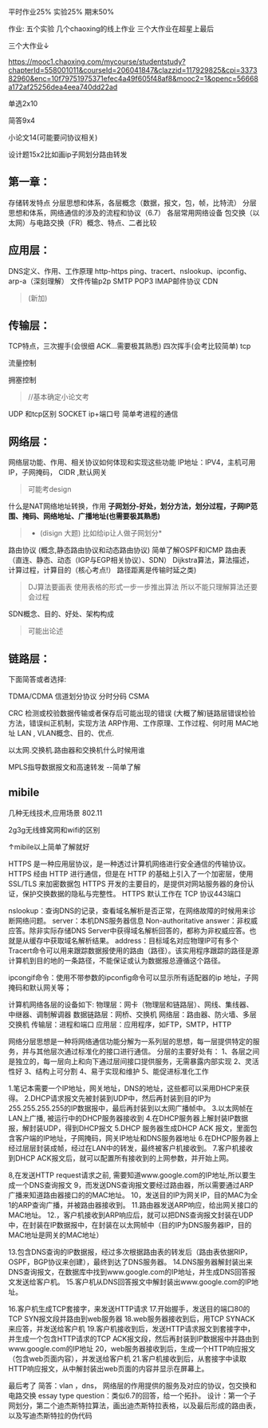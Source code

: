 平时作业25% 实验25% 期末50%

作业: 五个实验  几个chaoxing的线上作业 三个大作业在超星上最后

三个大作业↓

https://mooc1.chaoxing.com/mycourse/studentstudy?chapterId=558001011&courseId=206041847&clazzid=117929825&cpi=337382960&enc=10f79751975371efec4a49f605f48af8&mooc2=1&openc=56668a172af25256dea4eea740dd22ad

单选2x10

简答9x4

小论文14(可能要问协议相关)

设计题15x2比如画ip子网划分路由转发

## 第一章：

存储转发特点
分层思想和体系，各层概念（数据，报文，包，帧，比特流）
分层思想和体系，网络通信的涉及的流程和协议（6.7）
各层常用网络设备
包交换（以太网）与电路交换（FR）概念、特点、二者比较

## 应用层：

DNS定义、作用、工作原理
http-https
ping、tracert、nslookup、ipconfig、arp-a（深刻理解）
文件传输p2p SMTP POP3 IMAP邮件协议 CDN

> (新加)

## 传输层：

TCP特点，三次握手(会很细 ACK...需要极其熟悉) 四次挥手(会考比较简单) tcp

流量控制

 拥塞控制

> //基本确定小论文考

UDP 和tcp区别
SOCKET ip+端口号 简单考进程的通信

## 网络层：

网络层功能、作用、相关协议如何体现和实现这些功能
IP地址：IPV4，主机可用IP，子网掩码， CIDR ,默认网关

> 可能考design

什么是NAT网络地址转换，作用
**子网划分-好处，划分方法，划分过程，子网IP范围、掩码、网络地址、广播地址(也需要极其熟悉)**

> * (disign 大题) 比如给ip让人做子网划分*

路由协议 (概念,静态路由协议和动态路由协议) 简单了解OSPF和ICMP
路由表（直连、静态、动态（IGP与EGP相关协议）、SDN）
Dijkstra算法，算法描述，计算过程，计算目的（核心考点!） 路径距离是传输时延之类)

> DJ算法要画表   使用表格的形式一步一步推出算法  所以不能只理解算法还要会过程

SDN概念、目的、好处、架构构成

> 可能出论述

## 链路层：

下面简答或者选择:

TDMA/CDMA 信道划分协议 分时分码      CSMA

CRC 检测或校验数据传输或者保存后可能出现的错误 (大概了解)链路层错误检验方法，错误纠正机制，实现方法
ARP作用、工作原理、工作过程、何时用 MAC地址
LAN , VLAN概念、目的、优点.

以太网.交换机.路由器和交换机什么时候用谁

MPLS指导数据报文和高速转发   --简单了解

## mibile

几种无线技术,应用场景 802.11

2g3g无线蜂窝网和wifi的区别

↑mibile以上简单了解就好

HTTPS 是一种应用层协议，是一种透过计算机网络进行安全通信的传输协议。
HTTPS 经由 HTTP 进行通信，但是在 HTTP 的基础上引入了一个加密层，使用 SSL/TLS 来加密数据包
HTTPS 开发的主要目的，是提供对网站服务器的身份认证，保护交换数据的隐私与完整性。
HTTPS 默认工作在 TCP 协议443端口

nslookup：查询DNS的记录，查看域名解析是否正常，在网络故障的时候用来诊断网络问题。
server：本机DNS服务器信息
Non-authoritative answer：非权威应答。除非实际存储DNS Server中获得域名解析回答的，都称为非权威应答。也就是从缓存中获取域名解析结果。
address：目标域名对应物理IP可有多个
Tracert命令可以用来跟踪数据报使用的路由（路径）。该实用程序跟踪的路径是源计算机到目的地的一条路径，不能保证或认为数据报总遵循这个路径。

ipcongif命令：使用不带参数的ipconfig命令可以显示所有适配器的ip 地址，子网掩码和默认网关等；

计算机网络各层的设备如下:
物理层：网卡（物理层和链路层）、网线、集线器、中继器、调制解调器
数据链路层：网桥、交换机
网络层：路由器、防火墙、多层交换机
传输层：进程和端口
应用层：应用程序，如FTP，SMTP，HTTP

网络分层思想是一种将网络通信功能分解为一系列层的思想，每一层提供特定的服务，并与其他层次通过标准化的接口进行通信。
分层的主要好处有：
1、各层之间是独立的，每一层向上和向下通过层间接口提供服务，无需暴露内部实现
2、灵活性好
3、结构上可分割
4、易于实现和维护
5、能促进标准化工作

1.笔记本需要一个IP地址，网关地址，DNS的地址，这些都可以采用DHCP来获得。
2.DHCP请求报文先被封装到UDP中，然后再封装到目的IP为255.255.255.255的IP数据报中，最后再封装到以太网广播帧中。
3.以太网帧在LAN上广播, 被运行中的DHCP服务器接收到
4.在DHCP服务器上解封装IP数据报，解封装UDP，得到DHCP报文
5.DHCP 服务器生成DHCP ACK 报文，里面包含客户端的IP地址，子网掩码，网关IP地址和DNS服务器地址
6.在DHCP服务器上经过层层封装成帧，经过在LAN中的转发，最终被客户机接收到。
7.客户机接收到DHCP ACK报文后，就可以配置所有接收到的上网参数，并开始上网。

8,在发送HTTP request请求之前, 需要知道www.google.com的IP地址,所以要生成一个DNS查询报文
9，而发送DNS查询报文要经过路由器，所以需要通过ARP广播来知道路由器接口的的MAC地址。
10，发送目的IP为网关IP，目的MAC为全1的ARP查询广播，并被路由器接收到。
11.路由器发送ARP响应，给出网关接口的MAC地址。
12.，客户机接收到ARP响应后，就可以把DNS查询报文封装在UDP中，在封装在IP数据报中，在封装在以太网帧中（目的IP为DNS服务器IP，目的MAC地址是网关的MAC地址）

13.包含DNS查询的IP数据报，经过多次根据路由表的转发后（路由表依据RIP，OSPF，BGP协议来创建），最终到达了DNS服务器。
14.DNS服务器解封装出来DNS查询报文，在数据库中找到www.google.com的IP地址，并生成DNS回答报文发送给客户机。
15.客户机从DNS回答报文中解封装出www.google.com的IP地址。

16.客户机生成TCP套接字，来发送HTTP请求
17.开始握手，发送目的端口80的TCP SYN报文段并路由到web服务器
18.web服务器接收到后，用TCP SYNACK来应答，并发送给客户机
19.客户机接收到后，发送HTTP请求报文到套接字中，并生成一个包含HTTP请求的TCP ACK报文段，然后再封装到IP数据报中并路由到www.google.com的IP地址
20，web服务器接收到后，生成一个HTTP响应报文（包含web页面内容），并发送给客户机
21.客户机接收到后，从套接字中读取HTTP响应报文，从中解封装出web页面的内容并显示在屏幕上。

最后考了
简答：vlan ，dns， 网络层的作用提供的服务及对应的协议，包交换和电路交换
essay type question：类似6.7的回答，给一个拓扑。
设计：第一个子网划分，第二个迪杰斯特拉算法，画出迪杰斯特拉表格，以及最后形成的路由表，以及写迪杰斯特拉的伪代码
